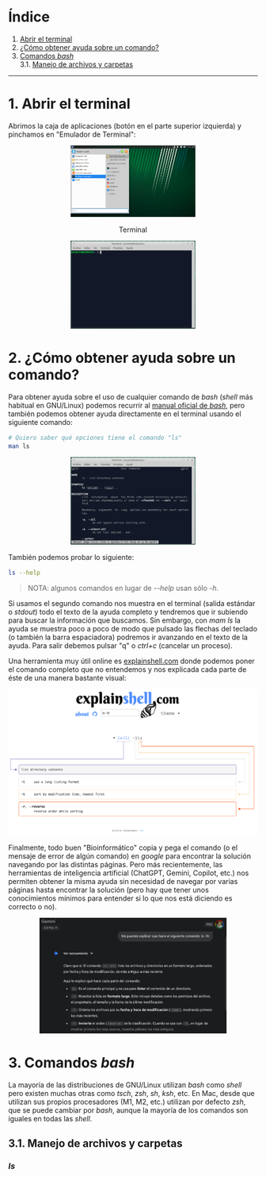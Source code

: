 # Índice

1. [Abrir el terminal](#terminal)
2. [¿Cómo obtener ayuda sobre un comando?](#ayuda)  
3. [Comandos _bash_](#comandos)  
	3.1. [Manejo de archivos y carpetas](#archivos)  


***


# 1. Abrir el terminal <a name="terminal"></a>

Abrimos la caja de aplicaciones (botón en el parte superior izquierda) y pinchamos en "Emulador de Terminal":  
<p align="center" width="100%">
    <img width="50%" src="./images/desktop.png">
</p>

<p align="center">Terminal</p>
<p align="center" width="100%">
    <img width="50%" src="./images/terminal.png">
</p>

# 2. ¿Cómo obtener ayuda sobre un comando?  <a name="ayuda"></a>  

Para obtener ayuda sobre el uso de cualquier comando de _bash_ (_shell_ más habitual en GNU/Linux) podemos recurrir al [manual oficial de _bash_](https://www.gnu.org/software/bash/manual/bash.html), pero también podemos obtener ayuda directamente en el terminal usando el siguiente comando:  

```bash
# Quiero saber qué opciones tiene el comando "ls"
man ls
```

<p align="center" width="100%">
    <img width="50%" src="./images/man_ls.png">
</p>


También podemos probar lo siguiente:
```bash
ls --help
```

> NOTA: algunos comandos en lugar de _--help_ usan sólo _-h_.  

Si usamos el segundo comando nos muestra en el terminal (salida estándar o _stdout_) todo el texto de la ayuda completo y tendremos que ir subiendo para buscar la información que buscamos. Sin embargo, con _mam ls_ la ayuda se muestra poco a poco de modo que pulsado las flechas del teclado (o también la barra espaciadora) podremos ir avanzando en el texto de la ayuda. Para salir debemos pulsar "q" o _ctrl+c_ (cancelar un proceso). 

Una herramienta muy útil online es [explainshell.com](https://explainshell.com/) donde podemos poner el comando completo que no entendemos y nos explicada cada parte de éste de una manera bastante visual:  

<p align="center" width="100%">
    <img width="100%" src="./images/explainshell.png">
</p>


Finalmente, todo buen "Bioinformático" copia y pega el comando (o el mensaje de error de algún comando) en _google_ para encontrar la solución navegando por las distintas páginas. Pero más recientemente, las herramientas de inteligencia artificial (ChatGPT, Gemini, Copilot, etc.) nos permiten obtener la misma ayuda sin necesidad de navegar por varias páginas hasta encontrar la solución (pero hay que tener unos conocimientos mínimos para entender si lo que nos está diciendo es correcto o no).  

<p align="center" width="100%">
    <img width="75%" src="./images/gemini.png">
</p>

# 3. Comandos _bash_ <a name="comandos"><a/>  

La mayoría de las distribuciones de GNU/Linux utilizan _bash_ como _shell_ pero existen muchas otras como _tsch_, _zsh_, _sh_, _ksh_, etc. En Mac, desde que utilizan sus propios procesadores (M1, M2, etc.) utilizan por defecto _zsh_, que se puede cambiar por _bash_, aunque la mayoría de los comandos son iguales en todas las _shell_. 


## 3.1. Manejo de archivos y carpetas <a name="archivos"><a/>  


### _ls_






<!--
Listing files and directories
ls (list)

When you first login, your current working directory is your home directory. Your home directory has the same name as your user-name, for example, cursof, and it is where your personal files and subdirectories are saved.

To find out what is in your home directory, type

% ls

The ls command (lowercase L and lowercase S) lists the contents of your current working directory.

There may be no files visible in your home directory, in which case, the Linux prompt will be returned. Alternatively, there may already be some files inserted by the System Administrator when your account was created.

ls does not, in fact, cause all the files in your home directory to be listed, but only those ones whose name does not begin with a dot (.) Files beginning with a dot (.) are known as hidden files and usually contain important program configuration information. They are hidden because you should not change them unless you are very familiar with Linux!!!

To list all files in your home directory including those whose names begin with a dot, type

$ ls -a

As you can see, ls -a lists files that are normally hidden.

ls is an example of a command which can take options: -a is an example of an option. The options change the behavior of the command. There are online manual pages that tell you which options a particular command can take, and how each option modifies the behavior of the command. (See later in this tutorial) .

Other interesting options for the command ls are:

$ls -l :Access the file's information,including:

    The location of the file

    File type

    File size (adding the -h option, ls -lh, print files size in human readble format)

    Who owns it ansd can accesss it (we will discusses this on next tutorial).

    The inode

    Time last modified

$ls -t : Sort the files by modification time

$ls -p : Aappend / indicator to directories


1.2 Making Directories
mkdir (make directory)

We will now make a subdirectory in your home directory to hold the files you will be creating and using in the course of this tutorial. To make a subdirectory called linuxstuff in your current working directory type

$ mkdir linuxstuff

To see the directory you have just created, type

$ ls -l
1.3 Changing to a different directory 
cd (change directory)

The command cd directory means change the current working directory to 'directory'. The current working directory may be thought of as the directory you are in, i.e. your current position in the file-system tree.

To change to the directory you have just made, type

$ cd linuxstuff

Type ls to see the contents (which should be empty)

$ ls -l

Then you can create a new sub-directory called backups inside linuxstaff/

$ mkdir backups

$ls -l
1.4 The directories . and ..

Still in the linuxstuff directory, type

$ ls -la

As you can see, in the linuxstuff directory (and in all other directories), there are two special directories called (.) and (..)
The current directory (.)

In Linux, (.) means the current directory, so typing

$ cd .

NOTE: there is a space between cd and the dot

$ ls -la

means stay where you are (the linuxstuff directory).

This may not seem very useful at first, but using (.) as the name of the current directory will save a lot of typing, as we shall see later in the tutorial.
The parent directory (..)

(..) means the parent of the current directory, so typing

$ cd ..

will take you one directory up the hierarchy (back to your home directory). Try it now and then type

$ ls -l

Note: typing cd with no argument always returns you to your home directory. This is very useful if you are lost in the file system.
1.5 Pathnames

pwd (print working directory)

Pathnames enable you to work out where you are in relation to the whole file-system. For example, to find out the absolute pathname of your home-directory, type cd to get back to your home-directory and then type

$ pwd

The full pathname will look something like this -

/home/alumnos/cursof

which means that cursof (your home directory) is in the sub-directory alumnos,which is in the home sub-directory, which is in the top-level root directory called " / " .

Exercise

Type:

$ cd linuxstaff/backups/

which would be the path of the working directory?
1.6 More about home directories and pathnames
Understanding pathnames

First type cd to get back to your home-directory,

$ cd

then type

$ ls linuxstuff/

to list the contents of your linuxstuff directory.

Now type

$ ls backups/

You will get a message like this -

ls: no se puede acceder a backups/: No existe el archivo o el directorio

The reason is, backups is not in your current working directory. To use a command on a file (or directory) not in the current working directory (the directory you are currently in), you must either cd to the correct directory, or specify its full pathname. To list the contents of your backups directory, you must type (after created it)

$ ls linuxstuff/backups/
~ (your home directory)

Home directories can also be referred to by the tilde ~ character. It can be used to specify paths starting at your home directory. So typing

$ ls ~/linuxstuff

will list the contents of your linuxstuffdirectory, no matter where you currently are in the file system.

What do you think

$ ls ~

would list?

What do you think

$ ls ~/..

would list?
Summary

Command
	

Meaning

ls
	

list files and directories

ls -a
	

list all files and directories

ls -l
	

list all files and directories using long listing format

mkdir
	

make a directory

cd directory
	

change to named directory

cd
	

change to home-directory

cd ~
	

change to home-directory

cd ..
	

change to parent directory

pwd
	

display the path of the current directory



-->